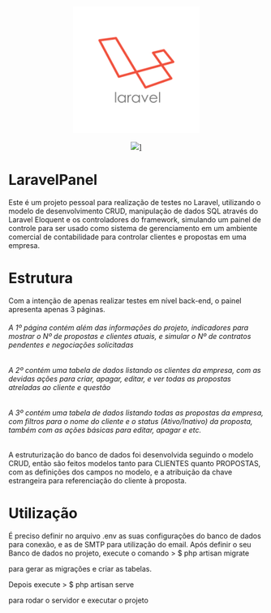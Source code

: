 <p align="center"> <img src="logo.png?sanitize=true" alt="Logotype" height="250px"></p><p align="center"> <a href="https://github.com/Ryuusakii/LaravelDashboard/blob/master/README.md"><img src="https://img.shields.io/badge/EN--US-%20-brightgreen"/>]</a> </p>

LaravelPanel
============

Este é um projeto pessoal para realização de testes no Laravel, utilizando o modelo de desenvolvimento CRUD, manipulação de dados SQL através do Laravel Eloquent e os controladores do framework, simulando um painel de controle para ser usado como sistema de gerenciamento em um ambiente comercial de contabilidade para controlar clientes e propostas em uma empresa.

Estrutura
=========

Com a intenção de apenas realizar testes em nível back-end, o painel apresenta apenas 3 páginas.

###### A 1º página contém além das informações do projeto, indicadores para mostrar o Nº de propostas e clientes atuais, e simular o Nº de contratos pendentes e negociações solicitadas

###### A 2º contém uma tabela de dados listando os clientes da empresa, com as devidas ações para criar, apagar, editar, e ver todas as propostas atreladas ao cliente e questão

###### A 3º contém uma tabela de dados listando todas as propostas da empresa, com filtros para o nome do cliente e o status (Ativo/Inativo) da proposta, também com as ações básicas para editar, apagar e etc.

A estruturização do banco de dados foi desenvolvida seguindo o modelo CRUD, então são feitos modelos tanto para CLIENTES quanto PROPOSTAS, com as definições dos campos no modelo, e a atribuição da chave estrangeira para referenciação do cliente à proposta.

Utilização
==========

É preciso definir no arquivo .env as suas configurações do banco de dados para conexão, e as de SMTP para utilização do email. Após definir o seu Banco de dados no projeto, execute o comando > $ php artisan migrate

para gerar as migrações e criar as tabelas.

Depois execute > $ php artisan serve

para rodar o servidor e executar o projeto
